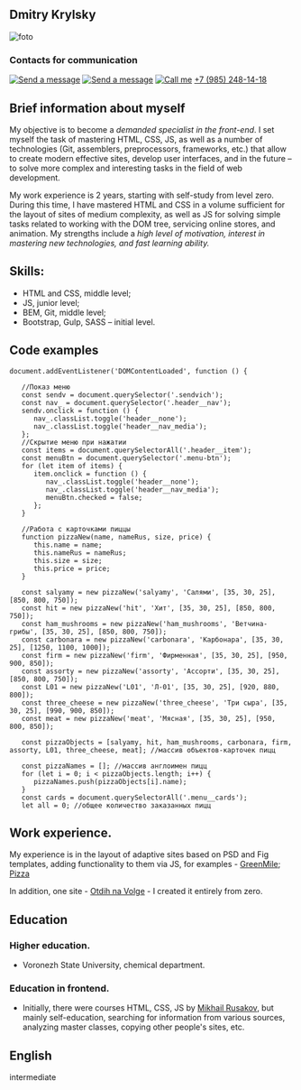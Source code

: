 ## **Dmitry Krylsky**
![foto](https://avatars.githubusercontent.com/u/79040401?s=400&u=cd5389a2187a9cccc3fa7c5f7ca46db837a08c1a&v=4)
### Contacts for communication
<a href="mailto:krdvmail@mail.ru">![Send a message](https://github.com/DmitryKr2021/rsschool-cv/blob/gh-pages/mail.png)</a>
<a href="https://vk.com/id446183970">![Send a message](https://github.com/DmitryKr2021/rsschool-cv/blob/gh-pages/VK.png)</a>
<a href="tel:+7(985)2481418">![Call me](https://github.com/DmitryKr2021/rsschool-cv/blob/gh-pages/phone.png)</a>
<a href="tel:+7(985)2481418">+7&nbsp;(985)&nbsp;248-14-18</a>
## Brief information about myself 
My objective is to become a *demanded specialist in the front-end*. I set myself the task of mastering HTML, CSS, JS, as well as a number of technologies (Git, assemblers, preprocessors, frameworks, etc.) that allow to create modern effective sites, develop user interfaces, and in the future – to solve more complex and interesting tasks in the field of web development.

My work experience is 2 years, starting with self-study from level zero. During this time, I have mastered HTML and CSS in a volume sufficient for the layout of sites of medium complexity, as well as JS for solving simple tasks related to working with the DOM tree, servicing online stores, and animation.
My strengths include a *high level of motivation, interest in mastering new technologies, and fast learning ability.*
## Skills:
* HTML and CSS, middle level;
* JS, junior level;
* BEM, Git, middle level;
* Bootstrap,  Gulp, SASS – initial level.
## Code examples 
```
document.addEventListener('DOMContentLoaded', function () {

   //Показ меню
   const sendv = document.querySelector('.sendvich');
   const nav_ = document.querySelector('.header__nav');
   sendv.onclick = function () {
      nav_.classList.toggle('header__none');
      nav_.classList.toggle('header__nav_media');
   };
   //Скрытие меню при нажатии
   const items = document.querySelectorAll('.header__item');
   const menuBtn = document.querySelector('.menu-btn');
   for (let item of items) {
      item.onclick = function () {
         nav_.classList.toggle('header__none');
         nav_.classList.toggle('header__nav_media');
         menuBtn.checked = false;
      };
   }

   //Работа с карточками пиццы
   function pizzaNew(name, nameRus, size, price) {
      this.name = name;
      this.nameRus = nameRus;
      this.size = size;
      this.price = price;
   }

   const salyamy = new pizzaNew('salyamy', 'Салями', [35, 30, 25], [850, 800, 750]);
   const hit = new pizzaNew('hit', 'Хит', [35, 30, 25], [850, 800, 750]);
   const ham_mushrooms = new pizzaNew('ham_mushrooms', 'Ветчина-грибы', [35, 30, 25], [850, 800, 750]);
   const carbonara = new pizzaNew('carbonara', 'Карбонара', [35, 30, 25], [1250, 1100, 1000]);
   const firm = new pizzaNew('firm', 'Фирменная', [35, 30, 25], [950, 900, 850]);
   const assorty = new pizzaNew('assorty', 'Ассорти', [35, 30, 25], [850, 800, 750]);
   const L01 = new pizzaNew('L01', 'Л-01', [35, 30, 25], [920, 880, 800]);
   const three_cheese = new pizzaNew('three_cheese', 'Три сыра', [35, 30, 25], [990, 900, 850]);
   const meat = new pizzaNew('meat', 'Мясная', [35, 30, 25], [950, 800, 850]);

   const pizzaObjects = [salyamy, hit, ham_mushrooms, carbonara, firm, assorty, L01, three_cheese, meat]; //массив объектов-карточек пицц

   const pizzaNames = []; //массив англоимен пицц
   for (let i = 0; i < pizzaObjects.length; i++) {
      pizzaNames.push(pizzaObjects[i].name);
   }
   const cards = document.querySelectorAll('.menu__cards');
   let all = 0; //общее количество заказанных пицц
```
## Work experience.

My experience is in the layout of adaptive sites based on PSD and Fig templates, adding functionality to them via JS, for examples - [GreenMile](https://github.com/DmitryKr2021/GreenMile); [Pizza](https://github.com/DmitryKr2021/Pizza) 

In addition, one site - [Otdih na Volge](http://otdih-na-volge.ru/) - I created it entirely from zero.


## Education 
### Higher education. 
* Voronezh State University, chemical department.
### Education in frontend. 
* Initially, there were courses HTML, CSS, JS by [Mikhail Rusakov](https://srs.myrusakov.ru/list), but mainly self-education, searching for information from various sources, analyzing master classes, copying other people's sites, etc.

## English
intermediate
